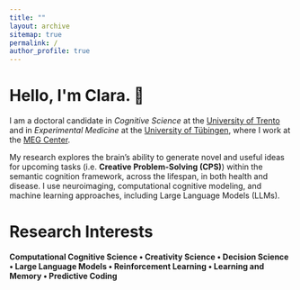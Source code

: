 ```yaml
---
title: ""
layout: archive
sitemap: true
permalink: /
author_profile: true
---
```


<!-- <img src="/assets/images/pi.png" width="400px" alt="Clara's World" align="right" padding="20px" /> -->
<!-- queste freccie servono per commentary, toglile se vuoi inserire una foto  -->

# Hello, I'm Clara. 👋

I am a doctoral candidate in *Cognitive Science* at the [University of Trento](https://www.unitn.it/drsc/en) and in *Experimental Medicine* at the [University of Tübingen](https://www.medizin.uni-tuebingen.de/en-de/medizinische-fakultaet/promotionen/phd-studiengang), where I work at the [MEG Center](https://www.medizin.uni-tuebingen.de/de/medizinische-fakultaet/forschung/core-facilities/meg-zentrum).
<br>     
          
My research explores the brain’s ability to generate novel and useful ideas for upcoming tasks (i.e. **Creative Problem-Solving (CPS)**) within the semantic cognition framework, across the lifespan, in both health and disease. I use neuroimaging, computational cognitive modeling, and machine learning approaches, including Large Language Models (LLMs).

Research Interests
======

**Computational Cognitive Science • Creativity Science • Decision Science • Large Language Models • Reinforcement Learning • Learning and Memory • Predictive Coding**
